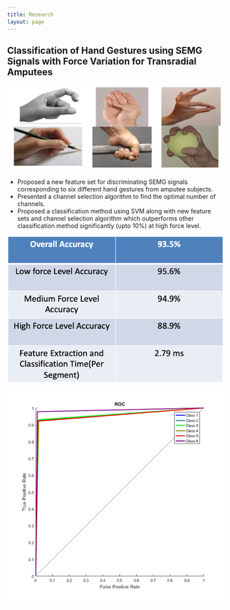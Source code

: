 ```yaml
---
title: Research
layout: page
---
```


## Classification of Hand Gestures using SEMG Signals with Force Variation for Transradial Amputees

![gesture](thesis_image.png)
- Proposed a new feature set for discriminating SEMG signals corresponding to six different hand gestures from amputee subjects.
- Presented a channel selection algorithm to find the optimal number of channels.
- Proposed a classification method using SVM along with new feature sets and channel selection algorithm which outperforms other classification method significantly (upto 10%) at high force level.

![Result](thesis_result.png)
![ROC](ROC.png)
